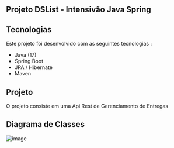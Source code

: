 <h2>
  Projeto DSList - Intensivão Java Spring
</h2>

## Tecnologias 

Este projeto foi desenvolvido com as seguintes tecnologias : 

- Java (17)
- Spring Boot
- JPA / Hibernate
- Maven

## Projeto

  O projeto consiste em uma Api Rest de Gerenciamento de Entregas

## Diagrama de Classes
![image](https://github.com/MatheusPrudente/dslist/assets/80559882/8874bb22-4ac1-4ee0-a148-45ec73fef224)
